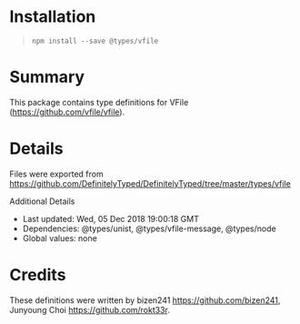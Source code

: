 # Installation
> `npm install --save @types/vfile`

# Summary
This package contains type definitions for VFile (https://github.com/vfile/vfile).

# Details
Files were exported from https://github.com/DefinitelyTyped/DefinitelyTyped/tree/master/types/vfile

Additional Details
 * Last updated: Wed, 05 Dec 2018 19:00:18 GMT
 * Dependencies: @types/unist, @types/vfile-message, @types/node
 * Global values: none

# Credits
These definitions were written by bizen241 <https://github.com/bizen241>, Junyoung Choi <https://github.com/rokt33r>.
